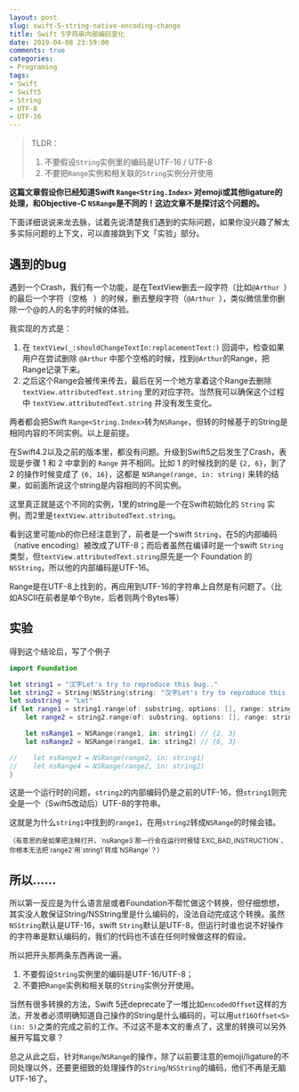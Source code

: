 ```yaml
---
layout: post
slug: swift-5-string-native-encoding-change
title: Swift 5字符串内部编码变化
date: 2019-04-08 23:59:00
comments: true
categories:
- Programing
tags:
- Swift
- Swift5
- String
- UTF-8
- UTF-16
---
```


> TLDR：
> 1. 不要假设`String`实例里的编码是UTF-16 / UTF-8
> 2. 不要把`Range`实例和相关联的`String`实例分开使用

**这篇文章假设你已经知道Swift `Range<String.Index>` 对emoji或其他ligature的处理，和Objective-C `NSRange`是不同的！这边文章不是探讨这个问题的。**

下面详细说说来龙去脉，试着先说清楚我们遇到的实际问题，如果你没兴趣了解太多实际问题的上下文，可以直接跳到下文「实验」部分。

## 遇到的bug

遇到一个Crash，我们有一个功能，是在TextView删去一段字符（比如`@Arthur `）的最后一个字符（空格 ` `）的时候，删去整段字符（`@Arthur `），类似微信里你删除一个@的人的名字的时候的体验。

我实现的方式是：

1. 在 `textView(_:shouldChangeTextIn:replacementText:)` 回调中，检查如果用户在尝试删除 `@Arthur` 中那个空格的时候，找到`@Arthur`的Range，把Range记录下来。
2. 之后这个Range会被传来传去，最后在另一个地方拿着这个Range去删除 `textView.attributedText.string` 里的对应字符。当然我可以确保这个过程中 `textView.attributedText.string` 并没有发生变化。

两者都会把Swift `Range<String.Index>`转为`NSRange`，但转的时候基于的String是相同内容的不同实例。以上是前提。

在Swift4.2以及之前的版本里，都没有问题。升级到Swift5之后发生了Crash，表现是步骤 1 和 2 中拿到的 `Range` 并不相同。比如 1 的时候找到的是 `{2, 6}`，到了 2 的操作时候变成了 `{6, 16}`，这都是 `NSRange(range, in: string)` 来转的结果，如前面所说这个string是内容相同的不同实例。

这里真正就是这个不同的实例，1里的string是一个在Swift初始化的 `String` 实例，而2里是`textView.attributedText.string`。

看到这里可能nb的你已经注意到了，前者是一个swift `String`，在5的内部编码（native encoding）被改成了UTF-8；而后者虽然在编译时是一个swift `String`类型，但`textView.attributedText.string`原先是一个 Foundation 的 `NSString`，所以他的内部编码是UTF-16。

Range是在UTF-8上找到的，再应用到UTF-16的字符串上自然是有问题了。（比如ASCII在前者是单个Byte，后者则两个Bytes等）

## 实验

得到这个结论后，写了个例子

```swift
import Foundation

let string1 = "汉字Let's try to reproduce this bug.."
let string2 = String(NSString(string: "汉字Let's try to reproduce this bug.. "))
let substring = "Let"
if let range1 = string1.range(of: substring, options: [], range: string1.startIndex..<string1.endIndex, locale: nil),
    let range2 = string2.range(of: substring, options: [], range: string2.startIndex..<string2.endIndex, locale: nil) {

    let nsRange1 = NSRange(range1, in: string1) // {2, 3}
    let nsRange2 = NSRange(range1, in: string2) // {6, 3}

//    let nsRange3 = NSRange(range2, in: string1)
//    let nsRange4 = NSRange(range2, in: string2)
}
```
这是一个运行时的问题，`string2`的内部编码仍是之前的UTF-16，但`string1`则完全是一个（Swift5改动后）UTF-8的字符串。

这就是为什么`string1`中找到的`range1`，在用`string2`转成`NSRange`的时候会错。

<small>
（有意思的是如果把注释打开，`nsRange3`那一行会在运行时报错`EXC_BAD_INSTRUCTION`，你根本无法把`range2`用`string1`转成`NSRange`？）
</small>

## 所以……

所以第一反应是为什么语言层或者Foundation不帮忙做这个转换，但仔细想想，其实没人敢保证String/NSString里是什么编码的，没法自动完成这个转换。虽然`NSString`默认是UTF-16，swift `String`默认是UTF-8，但运行时谁也说不好操作的字符串是默认编码的，我们的代码也不该在任何时候做这样的假设。

所以把开头那两条东西再说一遍。

1. 不要假设`String`实例里的编码是UTF-16/UTF-8；
2. 不要把`Range`实例和相关联的`String`实例分开使用。

当然有很多转换的方法，Swift 5还deprecate了一堆比如`encodedOffset`这样的方法，开发者必须明确知道自己操作的String是什么编码的，可以用`utf16Offset<S>(in: S)`之类的完成之前的工作。不过这不是本文的重点了，这里的转换可以另外展开写篇文章？

总之从此之后，针对`Range`/`NSRange`的操作，除了以前要注意的emoji/ligature的不同处理以外，还要更细致的处理操作的`String`/`NSString`的编码，他们不再是无脑UTF-16了。



